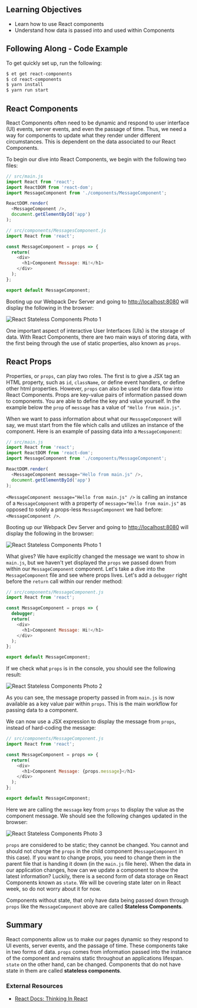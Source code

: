## Learning Objectives

* Learn how to use React components
* Understand how data is passed into and used within Components

## Following Along - Code Example

To get quickly set up, run the following:

```sh
$ et get react-components
$ cd react-components
$ yarn install
$ yarn run start
```

## React Components

React Components often need to be dynamic and respond to user interface (UI) events, server events, and even the passage of time.
Thus, we need a way for components to update what they render under different circumstances. This is dependent on the data associated to our React Components.

To begin our dive into React Components, we begin with the following two files:

```javascript
// src/main.js
import React from 'react';
import ReactDOM from 'react-dom';
import MessageComponent from './components/MessageComponent';

ReactDOM.render(
  <MessageComponent />,
  document.getElementById('app')
);
```

```javascript
// src/components/MessagesComponent.js
import React from 'react';

const MessageComponent = props => {
  return(
    <div>
      <h1>Component Message: Hi!</h1>
    </div>
  );
};

export default MessageComponent;
```

Booting up our Webpack Dev Server and going to <http://localhost:8080> will display the following in the browser:

![React Stateless Components Photo 1][react-stateless-components-photo-1]

One important aspect of interactive User Interfaces (UIs) is the storage of data. With React Components, there are two main ways of storing data, with the first being through the use of static properties, also known as `props`.

## React Props

Properties, or `props`, can play two roles. The first is to give a JSX tag an HTML property, such as `id`, `className`, or define event handlers, or define other html properties. However, `props` can also be used for data flow into React Components. Props are
key-value pairs of information passed down to components. You are able to define the key and value yourself. In the example
below the `prop` of `message` has a value of `"Hello from main.js"`.

When we want to pass information about what our `MessageComponent` will say, we must start from the file which calls and utilizes an instance of the component.
Here is an example of passing data into a `MessageComponent`:

```javascript
// src/main.js
import React from 'react';
import ReactDOM from 'react-dom';
import MessageComponent from './components/MessageComponent';

ReactDOM.render(
  <MessageComponent message="Hello from main.js" />,
  document.getElementById('app')
);
```

`<MessageComponent message="Hello from main.js" />` is calling an instance of a `MessageComponent` with a property of `message="Hello from main.js"` as opposed to solely a props-less `MessageComponent` we had before: `<MessageComponent />`.

Booting up our Webpack Dev Server and going to <http://localhost:8080> will display the following in the browser:

![React Stateless Components Photo 1][react-stateless-components-photo-1]

What gives? We have explicitly changed the message we want to show in `main.js`, but we haven't yet displayed the `props` we passed down from within our `MessageComponent` component. Let's take a dive into the `MessageComponent` file and see where props lives. Let's add a `debugger` right before the `return` call within our render method:

```javascript
// src/components/MessageComponent.js
import React from 'react';

const MessageComponent = props => {
  debugger;
  return(
    <div>
      <h1>Component Message: Hi!</h1>
    </div>
  );
};

export default MessageComponent;
```

If we check what `props` is in the console, you should see the following result:

![React Stateless Components Photo 2][react-stateless-components-photo-2]

As you can see, the message property passed in from `main.js` is now available as a key value pair within `props`. This is the main workflow for passing data to a component.

We can now use a JSX expression to display the message from `props`, instead of hard-coding the message:

```javascript
// src/components/MessageComponent.js
import React from 'react';

const MessageComponent = props => {
  return(
    <div>
      <h1>Component Message: {props.message}</h1>
    </div>
  );
};

export default MessageComponent;
```

Here we are calling the `message` key from `props` to display the value as the component message. We should see the following changes updated in the browser:

![React Stateless Components Photo 3][react-stateless-components-photo-3]

`props` are considered to be static; they cannot be changed. You cannot and should not change the `props` in the child component (`MessageComponent` in this case). If you want to change props, you need to change them in the parent file that is handing it down (in the `main.js` file here). When the data in our application changes, how can we update a component to show the latest information? Luckily, there is a second form of data storage on React Components known as `state`. We will be covering state later on in React week, so do not worry about it for now.

Components without state, that only have data being passed down through `props` like the `MessageComponent` above are called **Stateless Components**.

## Summary

React components allow us to make our pages dynamic so they respond to UI events, server events, and the passage of time.
These components take in two forms of data. `props` comes from information passed into the instance of the component and remains static throughout an applications lifespan.
`state` on the other hand, can be changed. Components that do not have state in them are called **stateless components**.

### External Resources
* [React Docs: Thinking In React][react-docs-thinking-in-react]

[localhost-8080]: http://localhost:8080
[react-blog-es6-syntax-announcement]: https://facebook.github.io/react/blog/2015/01/27/react-v0.13.0-beta-1.html#plain-javascript-classes
[react-docs-thinking-in-react]: https://facebook.github.io/react/docs/thinking-in-react.html

[react-stateless-components-photo-1]: https://s3.amazonaws.com/horizon-production/images/react-stateless-components-photo-1.png
[react-stateless-components-photo-2]: https://s3.amazonaws.com/horizon-production/images/react-stateless-components-photo-2.png
[react-stateless-components-photo-3]: https://s3.amazonaws.com/horizon-production/images/react-stateless-components-photo-3.png
